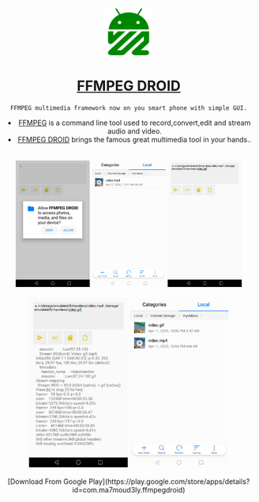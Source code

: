 <div align="center">
  <a href="https://play.google.com/store/apps/details?id=com.ma7moud3ly.ffmpegdroid" target="_blank">
    <img src="play/logo.png" alt="drawing" width="100"/>
  </a>

# [FFMPEG DROID](https://play.google.com/store/apps/details?id=com.ma7moud3ly.ffmpegdroid) 
```
FFMPEG multimedia framework now on you smart phone with simple GUI.
```
- [FFMPEG](https://ffmpeg.org/) is a command line tool used to record,convert,edit and stream audio and video.
- [FFMPEG DROID](https://play.google.com/store/apps/details?id=com.ma7moud3ly.ffmpegdroid) brings the famous great multimedia tool in your hands.. 

<br>
<div>
  <img src="play/img1.png" alt="drawing" width="150"/>
  <img src="play/img2.png" alt="drawing" width="150"/>
  <img src="play/img3.png" alt="drawing" width="150"/>

</div>
<br>
<div>
  <img src="play/img4.png" alt="drawing" width="200"/>
  <img src="play/img5.png" alt="drawing" width="200"/>
</div>
<br>
[Download From Google Play](https://play.google.com/store/apps/details?id=com.ma7moud3ly.ffmpegdroid) 
</div>
